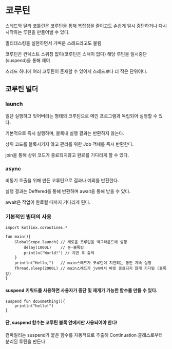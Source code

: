 # 코루틴
  
  스레드와 달리 코틀린은 코루틴을 통해 복잡성을 줄이고도 손쉽게 일시 중단하거나
  다시 시작하는 루틴을 만들어낼 수 있다.
  
  멀티태스킹을 실현하면서 가벼운 스레드라고도 불림
  
  코루틴은 컨텍스트 스위칭 없이(코루틴은 스택이 없다) 해당 루틴을 일시중단(suspend)을 통해 제어
  
  스레드 하나에 여러 코루틴이 존재할 수 있어서 스레드보다 더 작은 단위이다.
  

## 코루틴 빌더
  
  
### launch
  
  일단 실행하고 잊어버리는 형태의 코루틴으로 메인 프로그램과 독립되어 실행할 수 있다.
  
  기본적으로 즉시 실행하며, 블록내 실행 결과는 반환하지 않는다.
  
  상위 코드를 블록시키지 않고 관리를 위한 Job 객체를 즉시 반환한다.
  
  join을 통해 상위 코드가 종료되지않고 완료를 기다리게 할 수 있다.
  
  
### async
  
  비동기 호출을 위해 만든 코루틴으로 결과나 예외를 반환한다.
  
  실행 결과는 Deffered<T>를 통해 반환하며 await을 통해 받을 수 있다.
  
  await은 작업이 완료될 때까지 기다리게 된다.
  
  
### 기본적인 빌더의 사용
  
```
import kotlinx.coroutines.*
 
fun main(){
	GlobalScope.launch{	// 새로운 코루틴을 백그라운드에 실행
		delay(1000L)	// 논-블록킹
		println("World!") // 지연 후 출력
	}
	println("Hello,")	// main스레드가 코루틴이 지연되는 동안 계속 실행
	Thread.sleep(2000L) // main스레드가 jvm에서 바로 종료되지 않게 기다림 (블록킹)
}

```
  
  #### suspend 키워드를 사용하면 사용자가 중단 및 재개가 가능한 함수를 만들 수 있다.
  
```
suspend fun doSomething(){
	println("hello!")
}
```  
  #### 단, suspend 함수는 코루틴 블록 안에서만 사용되어야 한다!
  
  컴파일러는 suspend가 붙은 함수를 자동적으로 추출해 Continuation 클래스로부터 분리된 루틴을 만든다
  
   